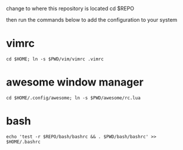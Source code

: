 change to where this repository is located
    cd $REPO

then run the commands below to add the configuration to your system

# vimrc
    cd $HOME; ln -s $PWD/vim/vimrc .vimrc

# awesome window manager
    cd $HOME/.config/awesome; ln -s $PWD/awesome/rc.lua

# bash
    echo 'test -r $REPO/bash/bashrc && . $PWD/bash/bashrc' >> $HOME/.bashrc
